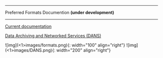 
---

Preferred Formats Documention **(under development)**

---

[Current documentation]({{preferredFormats}})

[Data Archiving and Networked Services (DANS)]({{dans}})

![img](<1>images/formats.png){: width="100" align="right"}
![img](<1>images/DANS.png){: width="200" align="right"}
